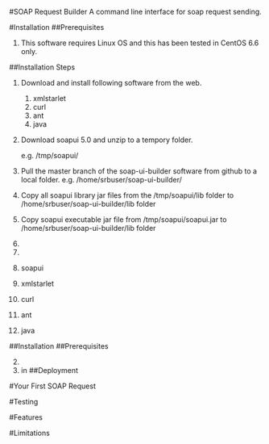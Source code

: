 #SOAP Request Builder
A command line interface for soap request sending.

#Installation
##Prerequisites
1. This software requires Linux OS and this has been tested in CentOS 6.6 only.

##Installation Steps
1. Download and install following software from the web.
    1. xmlstarlet
    2. curl
    3. ant
    4. java
2. Download soapui 5.0 and unzip to a tempory folder.

   e.g. /tmp/soapui/
3. Pull the master branch of the soap-ui-builder software from github to a local folder.
   e.g. /home/srbuser/soap-ui-builder/
4. Copy all soapui library jar files from the /tmp/soapui/lib folder to /home/srbuser/soap-ui-builder/lib folder
5. Copy soapui executable jar file from /tmp/soapui/soapui.jar to /home/srbuser/soap-ui-builder/lib folder
6. 
3. 
 

1. soapui
2. xmlstarlet
3. curl
4. ant
5. java

##Installation
##Prerequisites



2. 
3. in
##Deployment

#Your First SOAP Request

#Testing

#Features

#Limitations
